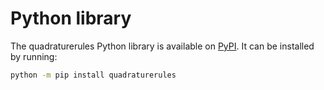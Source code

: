 # Python library

The quadraturerules Python library is available on [PyPI](https://pypi.org/project/quadraturerules/).
It can be installed by running:

```bash
python -m pip install quadraturerules
```
